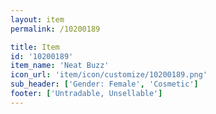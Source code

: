 ```yaml
---
layout: item
permalink: /10200189

title: Item
id: '10200189'
item_name: 'Neat Buzz'
icon_url: 'item/icon/customize/10200189.png'
sub_header: ['Gender: Female', 'Cosmetic']
footer: ['Untradable, Unsellable']
---
```

